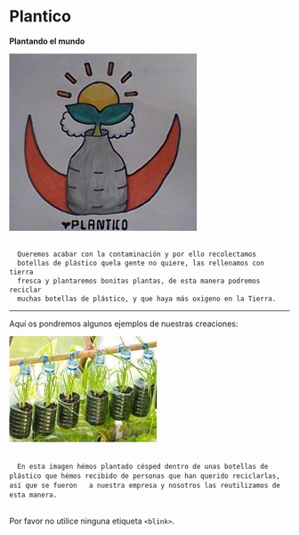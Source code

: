 # Plantico
<html>
 <body>
  <p><strong>Plantando el mundo</strong></p>
  <img src="WIN_20210323_12_14_32_Pro.jpg">
  <pre><code>
  Queremos acabar con la contaminación y por ello recolectamos
  botellas de plástico quela gente no quiere, las rellenamos con tierra
  fresca y plantaremos bonitas plantas, de esta manera podremos reciclar 
  muchas botellas de plástico, y que haya más oxigeno en la Tierra. </code></pre>
  </code></pre>


---------------------------------------
 </body>
 <body>
  <p> Aquí os pondremos algunos ejemplos de nuestras creaciones: </p>
  <img src="images (7).jpg">
  <p><code>
  En esta imagen hémos plantado césped dentro de unas botellas de plástico que hémos recibido de personas que han querido reciclarlas, así que se fueron   a nuestra empresa y nosotros las reutilizamos de esta manera.
  </code></p>
  <p>Por favor no utilice ninguna etiqueta <code>&lt;blink&gt;</code>.</p>
<html>
